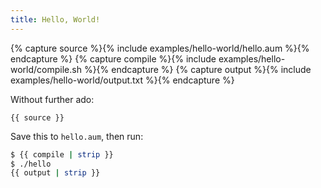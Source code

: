 ```yaml
---
title: Hello, World!
---
```


{% capture source %}{% include examples/hello-world/hello.aum %}{% endcapture %}
{% capture compile %}{% include examples/hello-world/compile.sh %}{% endcapture %}
{% capture output %}{% include examples/hello-world/output.txt %}{% endcapture %}

Without further ado:

```austral
{{ source }}
```

Save this to `hello.aum`, then run:

```bash
$ {{ compile | strip }}
$ ./hello
{{ output | strip }}
```
